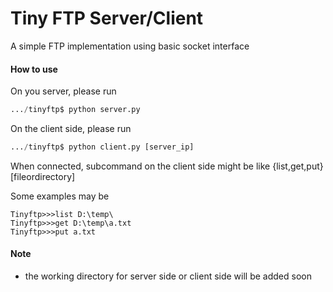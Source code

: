 # Tiny FTP Server/Client
A simple FTP implementation using basic socket interface 

#### How to use
On you server, please run

```python
.../tinyftp$ python server.py
```
On the client side, please run

```python
.../tinyftp$ python client.py [server_ip]
```
When connected, subcommand on the client side might be like {list,get,put} [fileordirectory]

Some examples may be

```
Tinyftp>>>list D:\temp\
Tinyftp>>>get D:\temp\a.txt
Tinyftp>>>put a.txt
```

#### Note
* the working directory for server side or client side will be added soon


